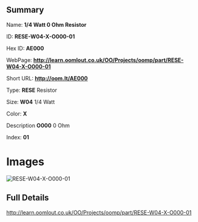 

## Summary
 
Name: __1/4 Watt 0 Ohm Resistor__

ID: __RESE-W04-X-O000-01__

Hex ID: __AE000__

WebPage: __http://learn.oomlout.co.uk/OO/Projects/oomp/part/RESE-W04-X-O000-01__

Short URL: __http://oom.lt/AE000__


Type: __RESE__ Resistor 

Size: __W04__ 1/4 Watt 

Color: __X__  

Description __O000__ 0 Ohm 

Index: __01__


 # Images
![RESE-W04-X-O000-01](http://oomlout.com/oomp-gen/parts/RESE-W04-X-O000-01/RESE-W04-X-O000-01_420.jpg)



 ## Full Details

 http://learn.oomlout.co.uk/OO/Projects/oomp/part/RESE-W04-X-O000-01















